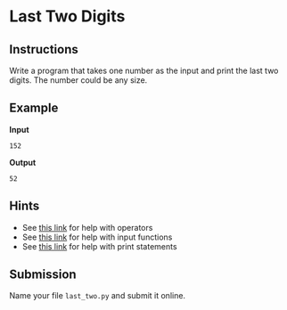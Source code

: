 # Last Two Digits

## Instructions
Write a program that takes one number as the input and print the last two digits. The number could be any size.

## Example
**Input**
```
152
```

**Output**
```
52
```

## Hints
* See [this link](https://www.w3schools.com/python/python_operators.asp) for help with operators
* See [this link](https://www.w3schools.com/python/ref_func_input.asp) for help with input functions
* See [this link](https://www.w3schools.com/python/ref_func_print.asp) for help with print statements

## Submission
Name your file `last_two.py` and submit it online.
